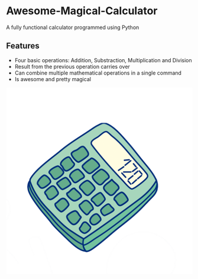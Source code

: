 # Awesome-Magical-Calculator
A fully functional calculator programmed using Python

## Features

- Four basic operations: Addition, Substraction, Multiplication and Division
- Result from the previous operation carries over
- Can combine multiple mathematical operations in a single command
- Is awesome and pretty magical 

![board](pngegg.png)
